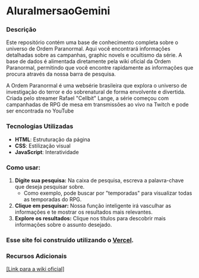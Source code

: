 # AluraImersaoGemini

### Descrição
Este repositório contém uma base de conhecimento completa sobre o universo de Ordem Paranormal. Aqui você encontrará informações detalhadas sobre as campanhas, graphic novels e ocultismo da série. A base de dados é alimentada diretamente pela wiki oficial da Ordem Paranormal, permitindo que você encontre rapidamente as informações que procura através da nossa barra de pesquisa.

A Ordem Paranormal é uma websérie brasileira que explora o universo de investigação do terror e do sobrenatural de forma envolvente e divertida. Criada pelo streamer Rafael "Cellbit" Lange, a série começou com campanhadas de RPG de mesa em transmissões ao vivo na Twitch e pode ser encontrada no YouTube 

### Tecnologias Utilizadas
- **HTML**: Estruturação da página
- **CSS**: Estilização visual
- **JavaScript**: Interatividade

### Como usar:
1. **Digite sua pesquisa:** Na caixa de pesquisa, escreva a palavra-chave que deseja pesquisar sobre.
   - Como exemplo, pode buscar por "temporadas" para visualizar todas as temporadas do RPG.
2. **Clique em pesquisar:** Nossa função inteligente irá vasculhar as informações e te mostrar os resultados mais relevantes.
3. **Explore os resultados:** Clique nos títulos para descobrir mais informações sobre o assunto desejado.

### Esse site foi construído utilizando o [Vercel](https://alura-imersao-gemini-two.vercel.app/).

### Recursos Adicionais
[\[Link para a wiki oficial\]](https://ordemparanormal.fandom.com/wiki/Ordem_Paranormal_Wiki)
